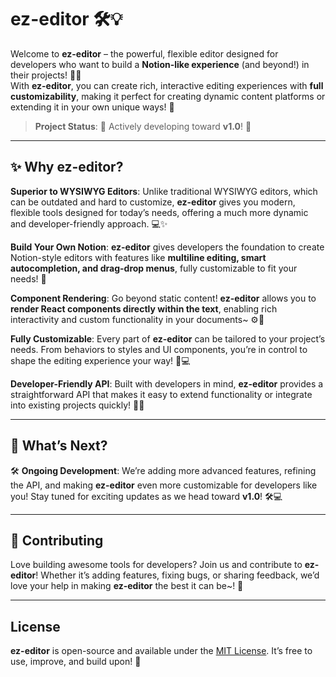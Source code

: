 # ez-editor 🛠️💡

Welcome to **ez-editor** – the powerful, flexible editor designed for developers who want to build a **Notion-like experience** (and beyond!) in their projects! 🚀✨  
With **ez-editor**, you can create rich, interactive editing experiences with **full customizability**, making it perfect for creating dynamic content platforms or extending it in your own unique ways! 🌟

> **Project Status**: 🚧 Actively developing toward **v1.0**! 🚧

---

## ✨ Why ez-editor?

**Superior to WYSIWYG Editors**: Unlike traditional WYSIWYG editors, which can be outdated and hard to customize, **ez-editor** gives you modern, flexible tools designed for today’s needs, offering a much more dynamic and developer-friendly approach. 💻✨

**Build Your Own Notion**: **ez-editor** gives developers the foundation to create Notion-style editors with features like **multiline editing, smart autocompletion, and drag-drop menus**, fully customizable to fit your needs! 🌸

**Component Rendering**: Go beyond static content! **ez-editor** allows you to **render React components directly within the text**, enabling rich interactivity and custom functionality in your documents~ ⚙️🎨

**Fully Customizable**: Every part of **ez-editor** can be tailored to your project’s needs. From behaviors to styles and UI components, you’re in control to shape the editing experience your way! 🌈💻

**Developer-Friendly API**: Built with developers in mind, **ez-editor** provides a straightforward API that makes it easy to extend functionality or integrate into existing projects quickly! 💪✨

---

## 🚧 What’s Next?

🛠️ **Ongoing Development**: We’re adding more advanced features, refining the API, and making **ez-editor** even more customizable for developers like you! Stay tuned for exciting updates as we head toward **v1.0**! 🛠️💻

---

## 👾 Contributing

Love building awesome tools for developers? Join us and contribute to **ez-editor**! Whether it’s adding features, fixing bugs, or sharing feedback, we’d love your help in making **ez-editor** the best it can be~! 💖

---

## License

**ez-editor** is open-source and available under the [MIT License](./LICENSE). It’s free to use, improve, and build upon! 🎉
